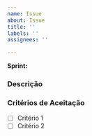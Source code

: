 ```yaml
---
name: Issue
about: Issue
title: ''
labels: ''
assignees: ''

---
```


**Sprint:** 

### Descrição
<!-- Descrição geral da funcionalidade -->

### Critérios de Aceitação
<!-- Definir condições obrigatórias para aceitar a feature -->
- [ ] Critério 1
- [ ] Critério 2

